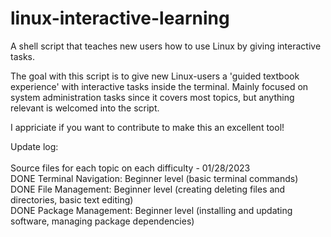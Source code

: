 # linux-interactive-learning
A shell script that teaches new users how to use Linux by giving interactive tasks.

The goal with this script is to give new Linux-users a 'guided textbook experience' with interactive tasks inside the terminal.
Mainly focused on system administration tasks since it covers most topics, but anything relevant is welcomed into the script.

I appriciate if you want to contribute to make this an excellent tool!



Update log:
<br/>
<br/>
Source files for each topic on each difficulty - 01/28/2023
<br/>
DONE Terminal Navigation: Beginner level (basic terminal commands)
<br/>
DONE File Management: Beginner level (creating deleting files and directories, basic text editing)
<br/>
DONE Package Management: Beginner level (installing and updating software, managing package dependencies)
<br/>
